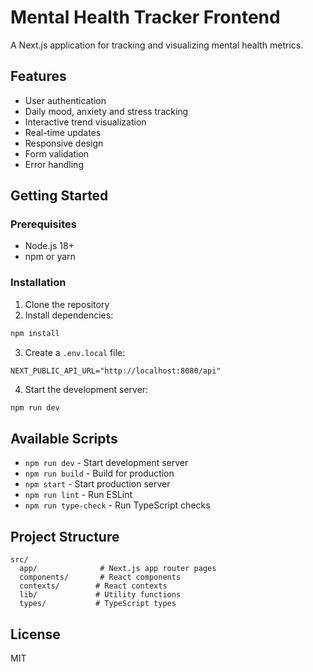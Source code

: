 # Mental Health Tracker Frontend

A Next.js application for tracking and visualizing mental health metrics.

## Features

- User authentication
- Daily mood, anxiety and stress tracking
- Interactive trend visualization
- Real-time updates
- Responsive design
- Form validation
- Error handling

## Getting Started

### Prerequisites

- Node.js 18+
- npm or yarn

### Installation

1. Clone the repository
2. Install dependencies:

```bash
npm install
```

3. Create a `.env.local` file:

```env
NEXT_PUBLIC_API_URL="http://localhost:8080/api"
```

4. Start the development server:

```bash
npm run dev
```

## Available Scripts

- `npm run dev` - Start development server
- `npm run build` - Build for production
- `npm start` - Start production server
- `npm run lint` - Run ESLint
- `npm run type-check` - Run TypeScript checks

## Project Structure

```
src/
  app/              # Next.js app router pages
  components/       # React components
  contexts/        # React contexts
  lib/             # Utility functions
  types/           # TypeScript types
```

## License

MIT
